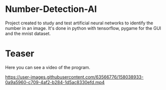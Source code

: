 # Number-Detection-AI

Project created to study and test artificial neural networks to identify the number in an image.
It's done in python with tensorflow, pygame for the GUI and the mnist dataset.

# Teaser

Here you can see a video of the program.

https://user-images.githubusercontent.com/63566776/158038933-0a9a5960-c709-4af2-b284-1d5ac8330efd.mp4
